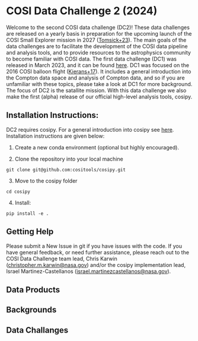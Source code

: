 # COSI Data Challenge 2 (2024)

Welcome to the second COSI data challenge (DC2)! These data challenges are released on a yearly basis in preparation for the upcoming launch of the COSI Small Explorer mission in 2027 ([Tomsick+23](https://ui.adsabs.harvard.edu/abs/2023arXiv230812362T/abstract)). The main goals of the data challenges are to facilitate the development of the COSI data pipeline and analysis tools, and to provide resources to the astrophysics community to become familiar with COSI data. The first data challenge (DC1) was released in March 2023, and it can be found [here](https://github.com/cositools/cosi-data-challenge-1). DC1 was focused on the 2016 COSI balloon flight ([Kierans+17](https://ui.adsabs.harvard.edu/abs/2017arXiv170105558K/abstract)). It includes a general introduction into the Compton data space and analysis of Compton data, and so if you are unfamiliar with these topics, please take a look at DC1 for more background. The focus of DC2 is the satallite mission. With this data challenge we also make the first (alpha) release of our official high-level analysis tools, cosipy. 

## Installation Instructions:
DC2 requires cosipy. For a general introduction into cosipy see [here](https://github.com/cositools/cosi-data-challenge-2/tree/main/cosipy). Installation instructions are given below:

1. Create a new conda environment (optional but highly encouraged).
  
2. Clone the repository into your local machine

```
git clone git@github.com:cositools/cosipy.git
```

3. Move to the cosipy folder

```
cd cosipy
```

4. Install:

```
pip install -e .
```

## Getting Help
Please submit a New Issue in git if you have issues with the code. If you have general feedback, or need further assistance, please reach out to the COSI Data Challenge team lead, Chris Karwin ([christopher.m.karwin@nasa.gov](mailto:christopher.m.karwin@nasa.gov)) and/or the cosipy implementation lead, Israel Martinez-Castellanos ([israel.martinezcastellanos@nasa.gov](israel.martinezcastellanos@nasa.gov)).

## Data Products

## Backgrounds

## Data Challanges



